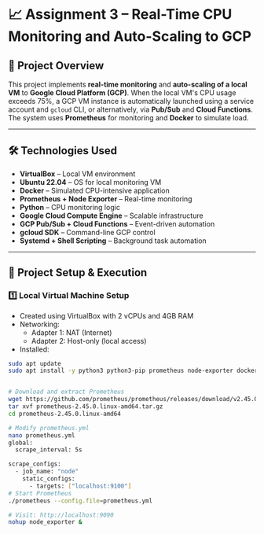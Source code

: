 # 📈 Assignment 3 – Real-Time CPU Monitoring and Auto-Scaling to GCP

## 📘 Project Overview
This project implements **real-time monitoring** and **auto-scaling of a local VM** to **Google Cloud Platform (GCP)**. When the local VM's CPU usage exceeds 75%, a GCP VM instance is automatically launched using a service account and `gcloud` CLI, or alternatively, via **Pub/Sub** and **Cloud Functions**. The system uses **Prometheus** for monitoring and **Docker** to simulate load.

---

## 🛠 Technologies Used

- **VirtualBox** – Local VM environment  
- **Ubuntu 22.04** – OS for local monitoring VM  
- **Docker** – Simulated CPU-intensive application  
- **Prometheus + Node Exporter** – Real-time monitoring  
- **Python** – CPU monitoring logic  
- **Google Cloud Compute Engine** – Scalable infrastructure  
- **GCP Pub/Sub + Cloud Functions** – Event-driven automation  
- **gcloud SDK** – Command-line GCP control  
- **Systemd + Shell Scripting** – Background task automation  

---

## 🔧 Project Setup & Execution

### 1️⃣ Local Virtual Machine Setup

- Created using VirtualBox with 2 vCPUs and 4GB RAM  
- Networking:
  - Adapter 1: NAT (Internet)
  - Adapter 2: Host-only (local access)  
- Installed:
```bash
sudo apt update
sudo apt install -y python3 python3-pip prometheus node-exporter docker.io


# Download and extract Prometheus
wget https://github.com/prometheus/prometheus/releases/download/v2.45.0/prometheus-2.45.0.linux-amd64.tar.gz
tar xvf prometheus-2.45.0.linux-amd64.tar.gz
cd prometheus-2.45.0.linux-amd64

# Modify prometheus.yml
nano prometheus.yml
global:
  scrape_interval: 5s

scrape_configs:
  - job_name: "node"
    static_configs:
      - targets: ["localhost:9100"]
# Start Prometheus
./prometheus --config.file=prometheus.yml

# Visit: http://localhost:9090
nohup node_exporter &

